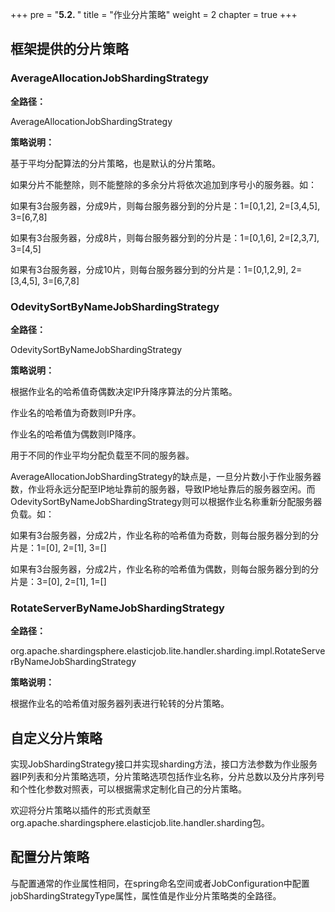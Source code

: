 +++
pre = "<b>5.2. </b>"
title = "作业分片策略"
weight = 2
chapter = true
+++

## 框架提供的分片策略

### AverageAllocationJobShardingStrategy

**全路径：**

AverageAllocationJobShardingStrategy

**策略说明：**

基于平均分配算法的分片策略，也是默认的分片策略。

如果分片不能整除，则不能整除的多余分片将依次追加到序号小的服务器。如：

如果有3台服务器，分成9片，则每台服务器分到的分片是：1=[0,1,2], 2=[3,4,5], 3=[6,7,8]

如果有3台服务器，分成8片，则每台服务器分到的分片是：1=[0,1,6], 2=[2,3,7], 3=[4,5]

如果有3台服务器，分成10片，则每台服务器分到的分片是：1=[0,1,2,9], 2=[3,4,5], 3=[6,7,8]

### OdevitySortByNameJobShardingStrategy


**全路径：**

OdevitySortByNameJobShardingStrategy

**策略说明：**

根据作业名的哈希值奇偶数决定IP升降序算法的分片策略。

作业名的哈希值为奇数则IP升序。

作业名的哈希值为偶数则IP降序。

用于不同的作业平均分配负载至不同的服务器。

AverageAllocationJobShardingStrategy的缺点是，一旦分片数小于作业服务器数，作业将永远分配至IP地址靠前的服务器，导致IP地址靠后的服务器空闲。而OdevitySortByNameJobShardingStrategy则可以根据作业名称重新分配服务器负载。如：

如果有3台服务器，分成2片，作业名称的哈希值为奇数，则每台服务器分到的分片是：1=[0], 2=[1], 3=[]

如果有3台服务器，分成2片，作业名称的哈希值为偶数，则每台服务器分到的分片是：3=[0], 2=[1], 1=[]

### RotateServerByNameJobShardingStrategy

**全路径：**

org.apache.shardingsphere.elasticjob.lite.handler.sharding.impl.RotateServerByNameJobShardingStrategy

**策略说明：**

根据作业名的哈希值对服务器列表进行轮转的分片策略。

## 自定义分片策略

实现JobShardingStrategy接口并实现sharding方法，接口方法参数为作业服务器IP列表和分片策略选项，分片策略选项包括作业名称，分片总数以及分片序列号和个性化参数对照表，可以根据需求定制化自己的分片策略。

欢迎将分片策略以插件的形式贡献至org.apache.shardingsphere.elasticjob.lite.handler.sharding包。

## 配置分片策略

与配置通常的作业属性相同，在spring命名空间或者JobConfiguration中配置jobShardingStrategyType属性，属性值是作业分片策略类的全路径。
